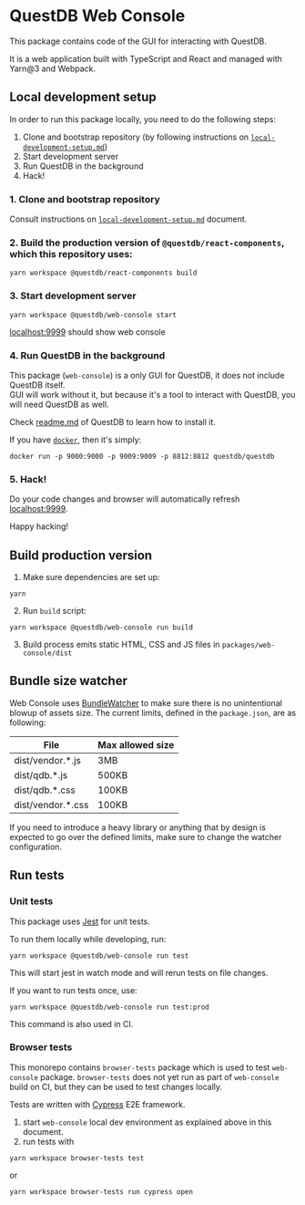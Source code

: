 # QuestDB Web Console

This package contains code of the GUI for interacting with QuestDB.

It is a web application built with TypeScript and React and managed with
Yarn@3 and Webpack.

## Local development setup

In order to run this package locally, you need to do the following steps:

1. Clone and bootstrap repository (by following instructions on [`local-development-setup.md`](../../docs/local-development-setup.md)) 
2. Start development server
3. Run QuestDB in the background
4. Hack!

### 1. Clone and bootstrap repository

Consult instructions on [`local-development-setup.md`](../../docs/local-development-setup.md) document.

### 2. Build the production version of `@questdb/react-components`, which this repository uses:
```
yarn workspace @questdb/react-components build
```

### 3. Start development server

```
yarn workspace @questdb/web-console start
```

[localhost:9999](http://localhost:9999) should show web console

### 4. Run QuestDB in the background

This package (`web-console`) is a only GUI for QuestDB, it does not include QuestDB itself.\
GUI will work without it, but because it's a tool to interact with QuestDB, you will need QuestDB as well.

Check [readme.md](https://github.com/questdb/questdb#install-questdb) of QuestDB to learn how to install it.

If you have [`docker`](https://docs.docker.com/get-docker/), then it's simply:

```
docker run -p 9000:9000 -p 9009:9009 -p 8812:8812 questdb/questdb
```

### 5. Hack!

Do your code changes and browser will automatically refresh [localhost:9999](http://localhost:9999).

Happy hacking!

## Build production version

1. Make sure dependencies are set up:

```
yarn
```

2. Run `build` script:

```
yarn workspace @questdb/web-console run build
```

3. Build process emits static HTML, CSS and JS files in `packages/web-console/dist`

## Bundle size watcher
Web Console uses [BundleWatcher](https://github.com/bundlewatch/bundlewatch) to make sure there is no unintentional blowup of assets size. The current limits, defined in the `package.json`, are as following:


| File | Max allowed size |
|--------|--------|
| dist/vendor.*.js | 3MB |
| dist/qdb.*.js | 500KB |
| dist/qdb.*.css | 100KB |
| dist/vendor.*.css | 100KB | 

If you need to introduce a heavy library or anything that by design is expected to go over the defined limits, make sure to change the watcher configuration.

## Run tests

### Unit tests

This package uses [Jest](https://jestjs.io/) for unit tests.

To run them locally while developing, run:

```
yarn workspace @questdb/web-console run test
```

This will start jest in watch mode and will rerun tests on file changes.

If you want to run tests once, use:

```
yarn workspace @questdb/web-console run test:prod
```

This command is also used in CI.

### Browser tests

This monorepo contains `browser-tests` package which is used to test
`web-console` package. `browser-tests` does not yet run as part of
`web-console` build on CI, but they can be used to test changes locally.

Tests are written with [Cypress](https://www.cypress.io/) E2E framework.

1. start `web-console` local dev environment as explained above in this document.
2. run tests with
  ```
  yarn workspace browser-tests test
  ```

  or

  ```
  yarn workspace browser-tests run cypress open
  ```
